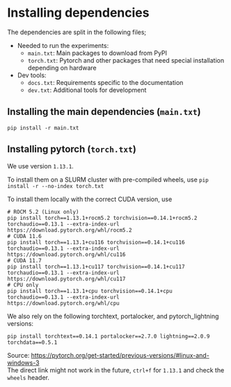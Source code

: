# Installing dependencies

The dependencies are split in the following files;
- Needed to run the experiments:
  - `main.txt`: Main packages to download from PyPI
  - `torch.txt`: Pytorch and other packages that need special installation depending on hardware
- Dev tools:
  - `docs.txt`: Requirements specific to the documentation
  - `dev.txt`: Additional tools for development

## Installing the main dependencies (`main.txt`)

```
pip install -r main.txt
```

## Installing pytorch (`torch.txt`)

We use version `1.13.1`. 

To install them on a SLURM cluster with pre-compiled wheels, use `pip install -r --no-index torch.txt`

To install them locally with the correct CUDA version, use 
```
# ROCM 5.2 (Linux only)
pip install torch==1.13.1+rocm5.2 torchvision==0.14.1+rocm5.2 torchaudio==0.13.1 --extra-index-url https://download.pytorch.org/whl/rocm5.2
# CUDA 11.6
pip install torch==1.13.1+cu116 torchvision==0.14.1+cu116 torchaudio==0.13.1 --extra-index-url https://download.pytorch.org/whl/cu116
# CUDA 11.7
pip install torch==1.13.1+cu117 torchvision==0.14.1+cu117 torchaudio==0.13.1 --extra-index-url https://download.pytorch.org/whl/cu117
# CPU only
pip install torch==1.13.1+cpu torchvision==0.14.1+cpu torchaudio==0.13.1 --extra-index-url https://download.pytorch.org/whl/cpu
```
We also rely on the following torchtext, portalocker, and pytorch_lightning versions: 
```
pip install torchtext==0.14.1 portalocker==2.7.0 lightning==2.0.9 torchdata==0.5.1
```

Source: https://pytorch.org/get-started/previous-versions/#linux-and-windows-3  
The direct link might not work in the future, `ctrl+f` for `1.13.1` and check the `wheels` header.


